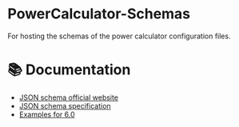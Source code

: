 # PowerCalculator-Schemas
For hosting the schemas of the power calculator configuration files.

# :books:	Documentation
* [JSON schema official website](https://json-schema.org/specification.html)
* [JSON schema specification](https://json-schema.org/latest/json-schema-validation.html#rfc.section.10.2)
* [Examples for 6.0](https://json-schema.org/understanding-json-schema/index.html)
